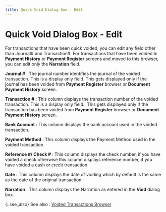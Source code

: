 ```yaml
---
title: Quick Void Dialog Box - Edit
---
```


# Quick Void Dialog Box - Edit


For transactions that have been quick voided, you can edit any field  other than Journal# and Transaction#. For transactions that have been  voided in **Payment History** or **Payment Register** screens and moved to  this browser, you can edit only the **Narration**  field.


**Journal #**
: The journal number identifies the journal of the  voided transaction. This is a display only field. This gets displayed  only if the journal has been voided from **Payment 
 Register** browser or **Document Payment 
 History** screen.


**Transaction #**
: This column displays the transaction number of the  voided transaction. This is a display only field.  This  gets displayed only if the transaction has been voided from **Payment 
 Register** browser or **Document Payment 
 History** screen.


**Bank Account**
: This column displays the bank account used in the  voided transaction.


**Payment Method**
: This column displays the Payment Method used in  the voided transaction.


**Reference #/ Check #**
: This column displays the check number, if you have  voided a check otherwise this column displays reference number, if you  have voided a cash or credit transaction.


**Date**
: This column displays the date of voiding which by  default is the same as the date of the original transaction.


**Narration**
: This column displays the Narration as entered in  the **Void**  dialog box.


{:.see_also}
See also
: [Voided  Transactions Browser]({{site.acc_baseurl}}/payment-register/wizard/browser/voided-trans/voided_transactions_browser_accounting.html)
